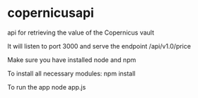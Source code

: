 # copernicusapi
api for retrieving the value of the Copernicus vault

It will listen to port 3000 and serve the endpoint /api/v1.0/price

Make sure you have installed node and npm

To install all necessary modules:
npm install

To run the app
node app.js
